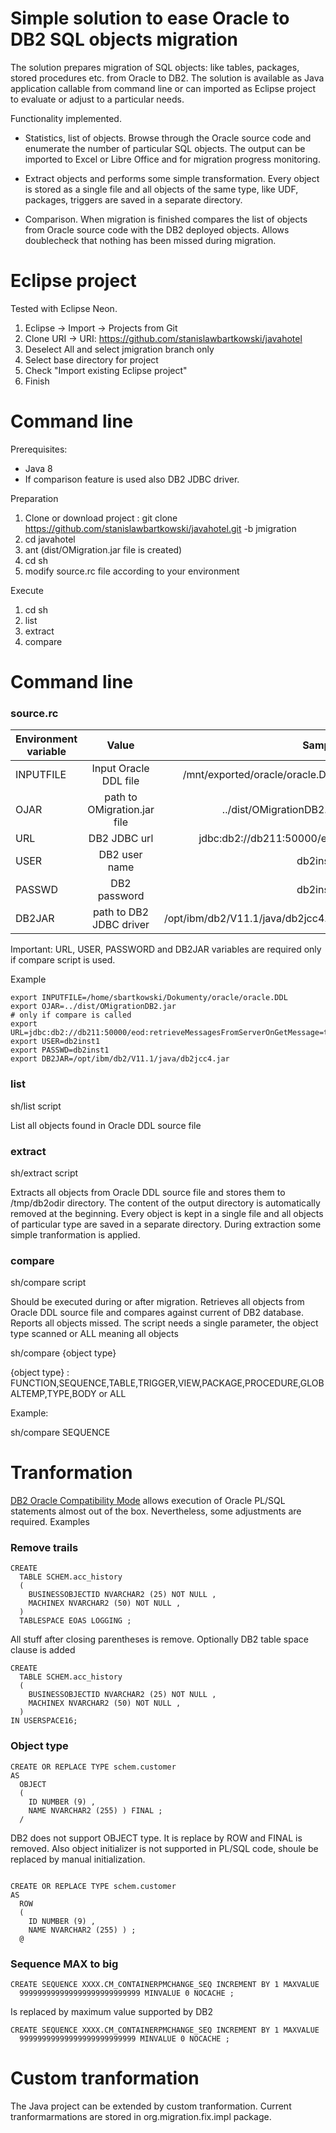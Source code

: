 # Simple solution to ease Oracle to DB2 SQL objects migration

The solution prepares migration of SQL objects: like tables, packages, stored procedures etc. from Oracle to DB2. The solution is available as Java application callable from command line or can imported as Eclipse project to evaluate or adjust to a particular needs.

Functionality implemented.

* Statistics, list of objects. Browse through the Oracle source code and enumerate the number of particular SQL objects. The output can be imported to Excel or Libre Office and for migration progress monitoring.

* Extract objects and performs some simple transformation. Every object is stored as a single file and all objects of the same type, like UDF, packages, triggers are saved in a separate directory.

* Comparison. When migration is finished compares the list of objects from Oracle source code with the DB2 deployed objects. Allows doublecheck that nothing  has been missed during migration.

# Eclipse project

Tested with Eclipse Neon.

1. Eclipse -> Import -> Projects from Git 
2. Clone URI -> URI: https://github.com/stanislawbartkowski/javahotel
3. Deselect All and select jmigration branch only
4. Select base directory for project
5. Check "Import existing Eclipse project"
6. Finish 

# Command line

Prerequisites:

* Java 8
* If comparison feature is used also DB2 JDBC driver.

Preparation

1. Clone or download project : git clone  https://github.com/stanislawbartkowski/javahotel.git -b jmigration
2. cd javahotel
3. ant (dist/OMigration.jar file is created)
4. cd sh
5. modify source.rc file according to your environment

Execute 

1. cd sh
6. list
7. extract
8. compare 

# Command line 

### source.rc


| Environment variable     | Value           | Sample  |
| ------------- |:-------------:| -----:|
| INPUTFILE      | Input Oracle DDL file | /mnt/exported/oracle/oracle.DDL |
| OJAR      | path to OMigration.jar file      |  ../dist/OMigrationDB2.jar |
| URL | DB2 JDBC url   | jdbc:db2://db211:50000/eod |
| USER | DB2 user name | db2inst1 
| PASSWD | DB2 password | db2inst1
| DB2JAR | path to DB2 JDBC driver | /opt/ibm/db2/V11.1/java/db2jcc4.jar

Important: URL, USER, PASSWORD and DB2JAR variables are required only if compare script is used.

Example

```
export INPUTFILE=/home/sbartkowski/Dokumenty/oracle/oracle.DDL
export OJAR=../dist/OMigrationDB2.jar
# only if compare is called
export URL=jdbc:db2://db211:50000/eod:retrieveMessagesFromServerOnGetMessage=true
export USER=db2inst1
export PASSWD=db2inst1
export DB2JAR=/opt/ibm/db2/V11.1/java/db2jcc4.jar
```
### list

sh/list script

List all objects found in Oracle DDL source file

### extract

sh/extract script

Extracts all objects from Oracle DDL source file and stores them to /tmp/db2odir directory. The content of the output directory is automatically removed at the beginning. Every object is kept in a single file and all objects of particular type are saved in a separate directory.
During extraction some simple tranformation is applied.

### compare

sh/compare script

Should be executed during or after migration. Retrieves all objects from Oracle DDL source file and compares against current of DB2 database. Reports all objects missed. The script needs a single parameter, the object type scanned or ALL meaning all objects

sh/compare {object type}

{object type} :  FUNCTION,SEQUENCE,TABLE,TRIGGER,VIEW,PACKAGE,PROCEDURE,GLOBALTEMP,TYPE,BODY or ALL

Example:

sh/compare SEQUENCE 

# Tranformation

[DB2 Oracle Compatibility Mode](http://www.ibm.com/support/knowledgecenter/SSEPGG_11.1.0/com.ibm.db2.luw.apdv.porting.doc/doc/c_compat_oracle.html) allows execution of Oracle PL/SQL statements almost out of the box. Nevertheless, some adjustments are required.
Examples

### Remove trails 

```
CREATE
  TABLE SCHEM.acc_history
  (
    BUSINESSOBJECTID NVARCHAR2 (25) NOT NULL ,
    MACHINEX NVARCHAR2 (50) NOT NULL ,
  )
  TABLESPACE EOAS LOGGING ;
```
All stuff after closing parentheses is remove. Optionally DB2 table space clause is added

```
CREATE
  TABLE SCHEM.acc_history
  (
    BUSINESSOBJECTID NVARCHAR2 (25) NOT NULL ,
    MACHINEX NVARCHAR2 (50) NOT NULL ,
  )
IN USERSPACE16;
```

### Object type

```
CREATE OR REPLACE TYPE schem.customer
AS
  OBJECT
  (
    ID NUMBER (9) ,
    NAME NVARCHAR2 (255) ) FINAL ;
  /
```
DB2 does not support OBJECT type. It is replace by ROW and FINAL is removed. Also object initializer is not supported in PL/SQL code, shoule be replaced by manual initialization.

```

CREATE OR REPLACE TYPE schem.customer
AS
  ROW
  (
    ID NUMBER (9) ,
    NAME NVARCHAR2 (255) ) ;
  @
```

### Sequence MAX to big

```
CREATE SEQUENCE XXXX.CM_CONTAINERPMCHANGE_SEQ INCREMENT BY 1 MAXVALUE
  999999999999999999999999999 MINVALUE 0 NOCACHE ;
```

Is replaced by maximum value supported by DB2
```
CREATE SEQUENCE XXXX.CM_CONTAINERPMCHANGE_SEQ INCREMENT BY 1 MAXVALUE
  99999999999999999999999999 MINVALUE 0 NOCACHE ;
```

# Custom tranformation

The Java project can be extended by custom tranformation. Current tranformarmations are stored in org.migration.fix.impl package.









